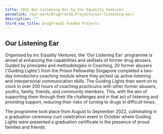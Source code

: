 ```yaml
---
title: 2022 Our Listening Ear by Inc Equality Ventures
permalink: /our-work/DrugFreeSG-Projects/our-listening-ear/
description: ""
third_nav_title: DrugFreeSG Funded Projects
---
```

## Our Listening Ear

Organised by Inc Equality Ventures, the 'Our Listening Ear' programme is aimed at enhancing the capabilities and skillsets of former drug abusers. Guided by principles and methodologies in Coaching, 20 former abusers ('Guiding Lights') from the Prison Fellowship Singapore completed a two-day introductory coaching module where they picked up active listening and interpersonal communication skills. The Guiding Lights then went on to clock in over 200 hours of coaching practicums with other former abusers, youths, family, friends, and community members. This, with the aim of supporting them through their life challenges and in that act of listening and providing support, reducing their risks of turning to drugs in difficult times. 

The programme took place from August to September 2022, culminating in a graduation ceremony cum celebration event in October where Guiding Lights were presented a graduation certificate in the presence of proud families and friends. 